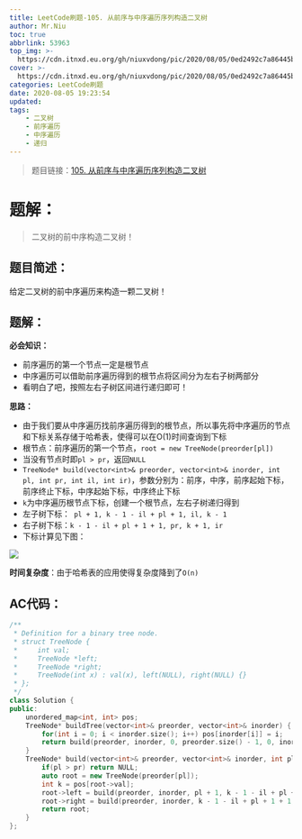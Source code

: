 ```yaml
---
title: LeetCode刷题-105. 从前序与中序遍历序列构造二叉树
author: Mr.Niu
toc: true
abbrlink: 53963
top_img: >-
  https://cdn.itnxd.eu.org/gh/niuxvdong/pic/2020/08/05/0ed2492c7a86445b18ce271eea9949e0.png
cover: >-
  https://cdn.itnxd.eu.org/gh/niuxvdong/pic/2020/08/05/0ed2492c7a86445b18ce271eea9949e0.png
categories: LeetCode刷题
date: 2020-08-05 19:23:54
updated:
tags:
	- 二叉树
	- 前序遍历
	- 中序遍历
	- 递归
---
```








> 题目链接：[105. 从前序与中序遍历序列构造二叉树](https://leetcode-cn.com/problems/construct-binary-tree-from-preorder-and-inorder-traversal/)



# 题解：



> 二叉树的前中序构造二叉树！



## 题目简述：

给定二叉树的前中序遍历来构造一颗二叉树！

## 题解：

**必会知识：**

- 前序遍历的第一个节点一定是根节点
- 中序遍历可以借助前序遍历得到的根节点将区间分为左右子树两部分
- 看明白了吧，按照左右子树区间进行递归即可！



**思路：**

- 由于我们要从中序遍历找前序遍历得到的根节点，所以事先将中序遍历的节点和下标关系存储于哈希表，使得可以在O(1)时间查询到下标
- 根节点：前序遍历的第一个节点，`root = new TreeNode(preorder[pl])`
- 当没有节点时即`pl > pr`，返回`NULL`
- `TreeNode* build(vector<int>& preorder, vector<int>& inorder, int pl, int pr, int il, int ir)`，参数分别为：前序，中序，前序起始下标，前序终止下标，中序起始下标，中序终止下标
- `k`为中序遍历根节点下标，创建一个根节点，左右子树递归得到
- 左子树下标：` pl + 1, k - 1 - il + pl + 1, il, k - 1`
- 右子树下标：`k - 1 - il + pl + 1 + 1, pr, k + 1, ir`
- 下标计算见下图：

![](https://cdn.itnxd.eu.org/gh/niuxvdong/pic/2020/08/07/80ab36e8217256824ea0dddad60bffb9.png)





**时间复杂度**：由于哈希表的应用使得复杂度降到了`O(n)`

## AC代码：



```c++
/**
 * Definition for a binary tree node.
 * struct TreeNode {
 *     int val;
 *     TreeNode *left;
 *     TreeNode *right;
 *     TreeNode(int x) : val(x), left(NULL), right(NULL) {}
 * };
 */
class Solution {
public:
    unordered_map<int, int> pos;
    TreeNode* buildTree(vector<int>& preorder, vector<int>& inorder) {
        for(int i = 0; i < inorder.size(); i++) pos[inorder[i]] = i;
        return build(preorder, inorder, 0, preorder.size() - 1, 0, inorder.size() - 1);
    }
    TreeNode* build(vector<int>& preorder, vector<int>& inorder, int pl, int pr, int il, int ir){
        if(pl > pr) return NULL;
        auto root = new TreeNode(preorder[pl]);
        int k = pos[root->val];
        root->left = build(preorder, inorder, pl + 1, k - 1 - il + pl + 1, il, k - 1);
        root->right = build(preorder, inorder, k - 1 - il + pl + 1 + 1, pr, k + 1, ir);
        return root;
    }
};
```



